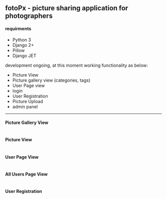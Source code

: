 <h2>fotoPx - picture sharing application for photographers</h2>

<h4>requirments</h4>

<ul>
    <li>Python 3</li>
    <li>Django 2+</li>
    <li>Pillow</li>
    <li>Django JET </li>
</ul>
<p>development ongoing, at this moment working functionality as below:</p>
<ul>
    <li>Picture View</li>
    <li>Picture gallery view (categories, tags)</li>
    <li>User Page view</li>
    <li>login</li>
    <li>User Registration</li>
    <li>Picture Upload</li>
    <li>admin panel</li>
</ul>
<hr>
<h4> Picture Gallery View</h4>
<img src="http://allphotolondon.com/working_files/fotoPX_category_view.jpg" alt="">
<h4>Picture View</h4>
<img src="http://www.allphotolondon.com/working_files/fotoPX_picture_view.jpg" alt="">
<h4>User Page View</h4>
<img src="http://allphotolondon.com/working_files/fotoPX_user_page.jpg" alt="">
<h4>All Users Page View</h4>
<img src="http://allphotolondon.com/working_files/fotoPX_all_users_view.jpg" alt="">
<h4>User Registration</h4>
<img src="http://allphotolondon.com/working_files/fotoPX_registration.jpg" alt="">
